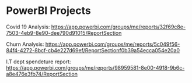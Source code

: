 # PowerBI Projects

Covid 19 Analysis: https://app.powerbi.com/groups/me/reports/32f69c8e-7503-4eb9-8e90-dee790d91015/ReportSection

Churn Analysis: https://app.powerbi.com/groups/me/reports/5c049f56-84f4-4272-8bcf-cb4e227d69ef/ReportSectionf0b39a54ecca054e20a0

I.T dept spendeture report: https://app.powerbi.com/groups/me/reports/98959581-8e00-4918-9b6c-a8e476e3fb74/ReportSection
